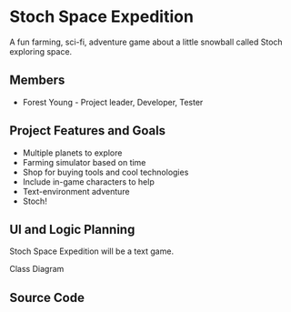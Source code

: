# Stoch Space Expedition
A fun farming, sci-fi, adventure game about a little snowball called Stoch exploring space.

## Members
* Forest Young - Project leader, Developer, Tester

## Project Features and Goals
* Multiple planets to explore
* Farming simulator based on time
* Shop for buying tools and cool technologies
* Include in-game characters to help
* Text-environment adventure
* Stoch!

## UI and Logic Planning
Stoch Space Expedition will be a text game.

Class Diagram

## Source Code
